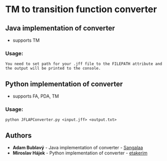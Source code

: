 # TM to transition function converter

## Java implementation of converter
* supports TM 
### Usage:
```
You need to set path for your .jff file to the FILEPATH attribute and the output will be printed to the console.
```

## Python implementation of converter
* supports FA, PDA, TM
### Usage:
```
python JFLAPConverter.py <input.jff> <output.txt>
```

## Authors
* **Adam Bublavý** - Java implementation of converter - [Sangalaa](https://github.com/Sangalaa)
* **Miroslav Hájek** - Python implementation of converter - [etakerim](https://github.com/etakerim)
